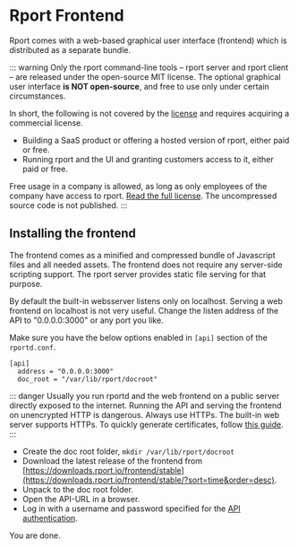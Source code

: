 # Rport Frontend
Rport comes with a web-based graphical user interface (frontend) which is distributed as a separate bundle.

::: warning
Only the rport command-line tools – rport server and rport client – are released under the open-source MIT license. The optional graphical user interface **is NOT open-source**, and free to use only under certain circumstances.

In short, the following is not covered by the [license](https://downloads.rport.io/frontend/license.html) and requires acquiring a commercial license.
* Building a SaaS product or offering a hosted version of rport, either paid or free.
* Running rport and the UI and granting customers access to it, either paid or free.

Free usage in a company is allowed, as long as only employees of the company have access to rport.  [Read the full license](https://downloads.rport.io/frontend/license.html).
The uncompressed source code is not published.
:::

## Installing the frontend
The frontend comes as a minified and compressed bundle of Javascript files and all needed assets. The frontend does not require any server-side scripting support. The rport server provides static file serving for that purpose. 

By default the built-in websserver listens only on localhost. Serving a web frontend on localhost is not very useful. Change the listen address of the API to "0.0.0.0:3000" or any port you like. 

Make sure you have the below options enabled in `[api]` section of the `rportd.conf`.
```
[api]
  address = "0.0.0.0:3000"  
  doc_root = "/var/lib/rport/docroot"
```

::: danger
Usually you run rportd and the web frontend on a public server directly exposed to the internet. Running the API and serving the frontend on unencrypted HTTP is dangerous. Always use HTTPs. The built-in web server supports HTTPs. To quickly generate certificates, follow [this guide](https://oss.rport.io/docs/no08-https-howto.html).
:::

* Create the doc root folder, `mkdir /var/lib/rport/docroot`
* Download the latest release of the frontend from [https://downloads.rport.io/frontend/stable](https://downloads.rport.io/frontend/stable/?sort=time&order=desc).
* Unpack to the doc root folder.
* Open the API-URL in a browser.
* Log in with a username and password specified for the [API authentication](no02-api-auth.md).

You are done.
